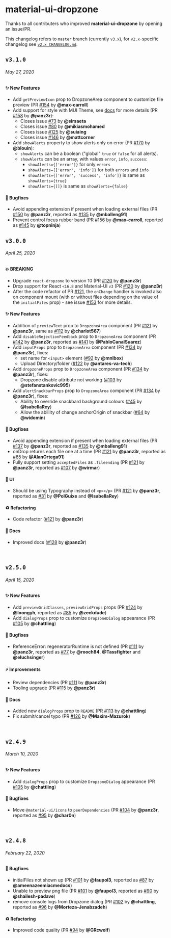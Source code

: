 # material-ui-dropzone

Thanks to all contributers who improved **material-ui-dropzone** by opening an issue/PR.

This changelog refers to `master` branch (currently `v3.x`), for `v2.x`-specific changelog see [`v2.x CHANGELOG.md`](https://github.com/Yuvaleros/material-ui-dropzone/blob/v2.x/CHANGELOG.md).

## `v3.1.0`

###### May 27, 2020

#### :sparkles: New Features

* Add `getPreviewIcon` prop to DropzoneArea component to customize file preview (PR [#154](https://github.com/Yuvaleros/material-ui-dropzone/pull/154) by **@max-carroll**)
* Add support for style with MUI Theme, see [docs](https://yuvaleros.github.io/material-ui-dropzone/#section-theme) for more details (PR [#158](https://github.com/Yuvaleros/material-ui-dropzone/pull/158) by **@panz3r**):
  * Closes issue [#73](https://github.com/Yuvaleros/material-ui-dropzone/issues/73) by **@sirsaeta**
  * Closes issue [#80](https://github.com/Yuvaleros/material-ui-dropzone/issues/80) by **@mikiasmohamed**
  * Closes issue [#125](https://github.com/Yuvaleros/material-ui-dropzone/issues/125) by **@suiaing**
  * Closes issue [#146](https://github.com/Yuvaleros/material-ui-dropzone/issues/146) by **@mattcorner**
* Add `showAlerts` property to show alerts only on error (PR [#170](https://github.com/Yuvaleros/material-ui-dropzone/pull/170) by **@blouin**):
  * `showAlerts` can be a boolean ("global" `true` or `false` for all alerts).
  * `showAlerts` can be an array, with values `error`, `info`, `success`:
    * `showAlerts={['error']}` for only `errors`
    * `showAlerts={['error', 'info']}` for both `errors` and `info`
    * `showAlerts={['error', 'success', 'info']}` is same as `showAlerts={true}`
    * `showAlerts={[]}` is same as `showAlerts={false}`

#### :bug: Bugfixes

* Avoid appending extension if present when loading external files (PR [#150](https://github.com/Yuvaleros/material-ui-dropzone/pull/150) by **@panz3r**, reported as [#135](https://github.com/Yuvaleros/material-ui-dropzone/issues/135) by **@mballeng91**)
* Prevent control focus rubber band (PR [#156](https://github.com/Yuvaleros/material-ui-dropzone/pull/156) by **@max-carroll**, reported as [#145](https://github.com/Yuvaleros/material-ui-dropzone/issues/145) by **@topninja**)

## `v3.0.0`

###### April 25, 2020

#### :boom: **BREAKING**

* Upgrade `react-dropzone` to version 10 (PR [#120](https://github.com/Yuvaleros/material-ui-dropzone/pull/120) by **@panz3r**)
* Drop support for React `<16.8` and Material-UI `v3` (PR [#120](https://github.com/Yuvaleros/material-ui-dropzone/pull/120) by **@panz3r**)
* After the code refactor of PR [#121](https://github.com/Yuvaleros/material-ui-dropzone/pull/121), the `onChange` handler is invoked also on component mount (with or without files depending on the value of the `initialFiles` prop) - see issue [#153](https://github.com/Yuvaleros/material-ui-dropzone/issues/153) for more details.

#### :sparkles: New Features

* Addition of `previewText` prop to `DropzoneArea` component (PR [#121](https://github.com/Yuvaleros/material-ui-dropzone/pull/121) by **@panz3r**, same as [#112](https://github.com/Yuvaleros/material-ui-dropzone/pull/112) by **@charlot567**)
* Add `disableRejectionFeedback` prop to `DropzoneArea` component (PR [#142](https://github.com/Yuvaleros/material-ui-dropzone/pull/142) by **@panz3r**, reported as [#141](https://github.com/Yuvaleros/material-ui-dropzone/issues/141) by **@PabloCanalSuarez**)
* Add `inputProps` prop to `DropzoneArea` component (PR [#134](https://github.com/Yuvaleros/material-ui-dropzone/pull/134) by **@panz3r**), fixes:
  * set name for `<input>` element ([#92](https://github.com/Yuvaleros/material-ui-dropzone/issues/92) by **@mnlbox**)
  * Upload Directory/folder ([#122](https://github.com/Yuvaleros/material-ui-dropzone/issues/122) by **@antares-va-tech**)
* Add `dropzoneProps` prop to `DropzoneArea` component (PR [#134](https://github.com/Yuvaleros/material-ui-dropzone/pull/134) by **@panz3r**), fixes:
  * Dropzone disable attribute not working ([#103](https://github.com/Yuvaleros/material-ui-dropzone/issues/103) by **@stefanstankovic995**)
* Add `alertSnackbarProps` prop to `DropzoneArea` component (PR [#134](https://github.com/Yuvaleros/material-ui-dropzone/pull/134) by **@panz3r**), fixes:
  * Ability to override snackbard background colours ([#45](https://github.com/Yuvaleros/material-ui-dropzone/issues/45) by **@IsabellaRey**)
  * Allow the abillity of change anchorOrigin of snackbar ([#64](https://github.com/Yuvaleros/material-ui-dropzone/issues/64) by **@widomin**)

#### :bug: Bugfixes

* Avoid appending extension if present when loading external files (PR [#137](https://github.com/Yuvaleros/material-ui-dropzone/pull/137) by **@panz3r**, reported as [#135](https://github.com/Yuvaleros/material-ui-dropzone/issues/135) by **@mballeng91**)
* onDrop returns each file one at a time (PR [#121](https://github.com/Yuvaleros/material-ui-dropzone/pull/121) by **@panz3r**, reported as [#65](https://github.com/Yuvaleros/material-ui-dropzone/issues/65) by **@AlanOrtega91**)
* Fully support setting `acceptedFiles` as `.fileending` (PR [#121](https://github.com/Yuvaleros/material-ui-dropzone/pull/121) by **@panz3r**, reported as [#107](https://github.com/Yuvaleros/material-ui-dropzone/issues/107) by **@wirmar**)

#### :lipstick: UI

* Should be using Typography instead of `<p></p>` (PR [#121](https://github.com/Yuvaleros/material-ui-dropzone/pull/121) by **@panz3r**, reported as [#31](https://github.com/Yuvaleros/material-ui-dropzone/issues/31) by **@PolGuixe** and **@IsabellaRey**)

#### :recycle: Refactoring

* Code refactor ([#121](https://github.com/Yuvaleros/material-ui-dropzone/pull/121) by **@panz3r**)

#### :pencil: Docs

* Improved docs ([#128](https://github.com/Yuvaleros/material-ui-dropzone/pull/128) by **@panz3r**)

<br />

## `v2.5.0`

###### April 15, 2020

#### :sparkles: New Features

* Add `previewGridClasses`, `previewGridProps` props (PR [#124](https://github.com/Yuvaleros/material-ui-dropzone/pull/124) by **@loongyh**, reported as [#85](https://github.com/Yuvaleros/material-ui-dropzone/issues/85) by **@zeckdude**)
* Add `dialogProps` prop to customize `DropzoneDialog` appearance (PR [#105](https://github.com/Yuvaleros/material-ui-dropzone/pull/105) by **@chattling**)

#### :bug: Bugfixes

* ReferenceError: regeneratorRuntime is not defined (PR [#111](https://github.com/Yuvaleros/material-ui-dropzone/pull/111) by **@panz3r**, reported as [#77](https://github.com/Yuvaleros/material-ui-dropzone/issues/77) by **@rooch84**, **@Tassfighter** and **@eluchsinger**)

#### :zap: Improvements

* Review dependencies (PR [#111](https://github.com/Yuvaleros/material-ui-dropzone/pull/111) by **@panz3r**)
* Tooling upgrade (PR [#115](https://github.com/Yuvaleros/material-ui-dropzone/pull/115) by **@panz3r**)

#### :pencil: Docs

* Added new `dialogProps` prop to `README` (PR [#113](https://github.com/Yuvaleros/material-ui-dropzone/pull/113) by **@chattling**)
* Fix submit/cancel typo (PR [#126](https://github.com/Yuvaleros/material-ui-dropzone/pull/126) by **@Maxim-Mazurok**)

<br />

## `v2.4.9`

###### March 10, 2020

#### :sparkles: New Features

* Add `dialogProps` prop to customize `DropzoneDialog` appearance (PR [#105](https://github.com/Yuvaleros/material-ui-dropzone/pull/105) by **@chattling**)

#### :bug: Bugfixes

* Move `@material-ui/icons` to `peerDependencies` (PR [#104](https://github.com/Yuvaleros/material-ui-dropzone/pull/104) by **@panz3r**, reported as [#95](https://github.com/Yuvaleros/material-ui-dropzone/issues/95) by **@char0n**)

<br />

## `v2.4.8`

###### February 22, 2020

#### :bug: Bugfixes

* initialFiles not shown up (PR [#101](https://github.com/Yuvaleros/material-ui-dropzone/pull/101) by **@faupol3**, reported as [#87](https://github.com/Yuvaleros/material-ui-dropzone/issues/87) by **@ameenazeemiacmedocs**)
* Unable to preview png file (PR [#101](https://github.com/Yuvaleros/material-ui-dropzone/pull/101) by **@faupol3**, reported as [#90](https://github.com/Yuvaleros/material-ui-dropzone/issues/90) by **@shailesh-padave**)
* remove console logs from Dropzone dialog (PR [#102](https://github.com/Yuvaleros/material-ui-dropzone/pull/102) by **@chattling**, reported as [#96](https://github.com/Yuvaleros/material-ui-dropzone/issues/96) by **@Morteza-Jenabzadeh**)

#### :recycle: Refactoring

* Improved code quality (PR [#94](https://github.com/Yuvaleros/material-ui-dropzone/pull/94) by **@GRcwolf**)
